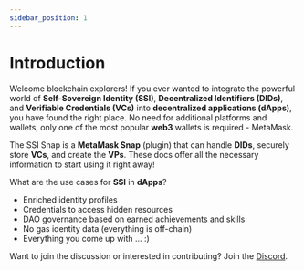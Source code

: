 ```yaml
---
sidebar_position: 1
---
```


# Introduction

Welcome blockchain explorers! If you ever wanted to integrate the powerful world of **Self-Sovereign Identity (SSI)**, **Decentralized Identifiers (DIDs)**, and **Verifiable Credentials (VCs)** into **decentralized applications (dApps)**, you have found the right place. No need for additional platforms and wallets, only one of the most popular **web3** wallets is required - MetaMask.

The SSI Snap is a **MetaMask Snap** (plugin) that can handle **DIDs**, securely store **VCs**, and create the **VPs**. These docs offer all the necessary information to start using it right away!

What are the use cases for **SSI** in **dApps**?

- Enriched identity profiles
- Credentials to access hidden resources
- DAO governance based on earned achievements and skills
- No gas identity data (everything is off-chain)
- Everything you come up with ... :)

Want to join the discussion or interested in contributing? Join the [Discord](https://discord.com/invite/M5xgNz7TTF).
